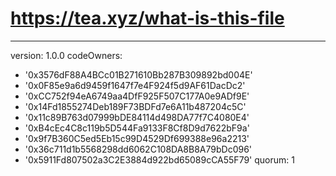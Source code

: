 # https://tea.xyz/what-is-this-file
---
version: 1.0.0
codeOwners:
  - '0x3576dF88A4BCc01B271610Bb287B309892bd004E'
  - '0x0F85e9a6d9459f1647f7e4F924f5d9AF61DacDc2'
  - '0xCC752f94eA6749aa4DfF925F507C177A0e9ADf9E'
  - '0x14Fd1855274Deb189F73BDFd7e6A11b487204c5C'
  - '0x11c89B763d07999bDE84114d498DA77f7C4080E4'
  - '0xB4cEc4C8c119b5D544Fa9133F8Cf8D9d7622bF9a'
  - '0x9f7B360C5ed5Eb15c99D4529Df699388e96a2213'
  - '0x36c711d1b5568298dd6062C108DA8B8A79bDc096'
  - '0x5911Fd807502a3C2E3884d922bd65089cCA55F79'
quorum: 1
